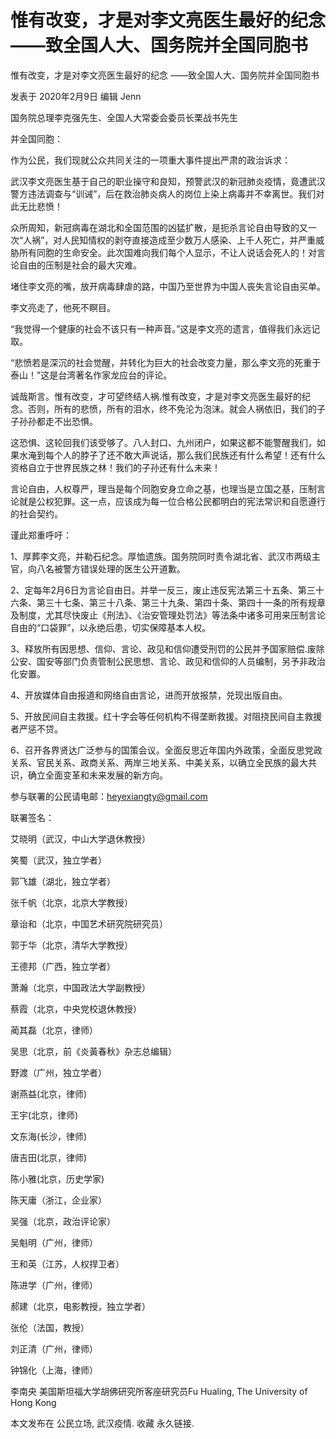# 惟有改变，才是对李文亮医生最好的纪念 ——致全国人大、国务院并全国同胞书

惟有改变，才是对李文亮医生最好的纪念 ——致全国人大、国务院并全国同胞书

发表于 2020年2月9日 编辑 Jenn

国务院总理李克强先生、全国人大常委会委员长栗战书先生

并全国同胞：

作为公民，我们现就公众共同关注的一项重大事件提出严肃的政治诉求：

武汉李文亮医生基于自己的职业操守和良知，预警武汉的新冠肺炎疫情，竟遭武汉警方违法调查与“训诫”，后在救治肺炎病人的岗位上染上病毒并不幸离世。我们对此无比悲愤！

众所周知，新冠病毒在湖北和全国范围的凶猛扩散，是扼杀言论自由导致的又一次“人祸”，对人民知情权的剥夺直接造成至少数万人感染、上千人死亡，并严重威胁所有同胞的生命安全。此次国难向我们每个人显示，不让人说话会死人的！对言论自由的压制是社会的最大灾难。

堵住李文亮的嘴，放开病毒肆虐的路，中国乃至世界为中国人丧失言论自由买单。

李文亮走了，他死不瞑目。

“我觉得一个健康的社会不该只有一种声音。”这是李文亮的遗言，值得我们永远记取。

“悲愤若是深沉的社会觉醒，并转化为巨大的社会改变力量，那么李文亮的死重于泰山！”这是台湾著名作家龙应台的评论。

诚哉斯言。惟有改变，才可望终结人祸.惟有改变，才是对李文亮医生最好的纪念。否则，所有的悲愤，所有的泪水，终不免沦为泡沫。就会人祸依旧，我们的子子孙孙都走不出恐惧。

这恐惧、这轮回我们该受够了。八人封口、九州闭户，如果这都不能警醒我们，如果水淹到每个人的脖子了还不敢大声说话，那么我们民族还有什么希望！还有什么资格自立于世界民族之林！我们的子孙还有什么未来！

言论自由，人权尊严，理当是每个同胞安身立命之基，也理当是立国之基，压制言论就是公权犯罪。这一点，应该成为每一位合格公民都明白的宪法常识和自愿遵行的社会契约。

谨此郑重呼吁：

1、厚葬李文亮，并勒石纪念。厚恤遗族。国务院同时责令湖北省、武汉市两级主官，向八名被警方错误处理的医生公开道歉。

2、定每年2月6日为言论自由日。并举一反三，废止违反宪法第三十五条、第三十六条、第三十七条、第三十八条、第三十九条、第四十条、第四十一条的所有规章及制度，尤其尽快废止《刑法》、《治安管理处罚法》等法条中诸多可用来压制言论自由的“口袋罪”，以永绝后患，切实保障基本人权。

3、释放所有因思想、信仰、言论、政见和信仰遭受刑罚的公民并予国家赔偿.废除公安、国安等部门负责管制公民思想、言论、政见和信仰的人员编制，另予非政治化安置。

4、开放媒体自由报道和网络自由言论，进而开放报禁，兑现出版自由。

5、开放民间自主救援。红十字会等任何机构不得垄断救援。对阻挠民间自主救援者严惩不贷。

6、召开各界贤达广泛参与的国策会议。全面反思近年国内外政策，全面反思党政关系、官民关系、政商关系、两岸三地关系、中美关系，以确立全民族的最大共识，确立全面变革和未来发展的新方向。

参与联署的公民请电邮：heyexiangty@gmail.com

联署签名：

艾晓明（武汉，中山大学退休教授）

笑蜀（武汉，独立学者）

郭飞雄（湖北，独立学者）

张千帆（北京，北京大学教授）

章诒和（北京，中国艺术研究院研究员）

郭于华（北京，清华大学教授）

王德邦（广西，独立学者）

萧瀚（北京，中国政法大学副教授）

蔡霞（北京，中央党校退休教授）

蔺其磊（北京，律师）

吴思（北京，前《炎黃春秋》杂志总编辑）

野渡（广州，独立学者）

谢燕益(北京，律师)

王宇(北京，律师)

文东海(长沙，律师)

唐吉田(北京，律师)

陈小雅(北京，历史学家)

陈天庸（浙江，企业家）

吴强（北京，政治评论家）

吴魁明（广州，律师）

王和英（江苏，人权捍卫者）

陈进学（广州，律师）

郝建（北京，电影教授，独立学者）

张伦（法国，教授）

刘正清（广州，律师）

钟锦化（上海，律师）

李南央 美国斯坦福大学胡佛研究所客座研究员Fu Hualing, The University of Hong Kong



本文发布在 公民立场, 武汉疫情. 收藏 永久链接.